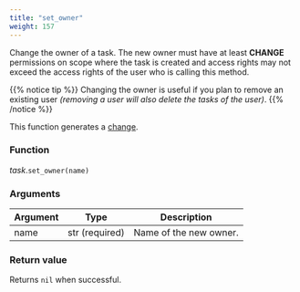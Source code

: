 ```yaml
---
title: "set_owner"
weight: 157
---
```


Change the owner of a task. The new owner must have at least **CHANGE** permissions on scope where the task is created and access rights may not exceed the access rights of the user who is calling this method.

{{% notice tip %}}
Changing the owner is useful if you plan to remove an existing user _(removing a user will also delete the tasks of the user)_.
{{% /notice %}}

This function generates a [change](../../../overview/changes).

### Function

*task*.`set_owner(name)`

### Arguments

Argument | Type | Description
-------- | ---- | -----------
name | str (required) | Name of the new owner.

### Return value

Returns `nil` when successful.
